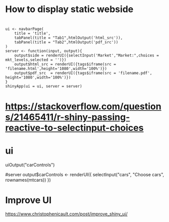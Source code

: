 # How to display static webside
#
```
ui <- navbarPage(
    title = 'title',
    tabPanel(title = "Tab1",htmlOutput('html_src')),
    tabPanel(title = "Tab2",htmlOutput('pdf_src'))
)
server <- function(input, output){
    output$side = renderUI({selectInput('Market',"Market:",choices = mkt_levels,selected = '')})
    output$html_src = renderUI({tags$iframe(src = 'filename.html',height='1080',width='100%')})
    output$pdf_src  = renderUI({tags$iframe(src = 'filename.pdf', height='1080',width='100%')})
}
shinyApp(ui = ui, server = server)
```

# https://stackoverflow.com/questions/21465411/r-shiny-passing-reactive-to-selectinput-choices
# ui
uiOutput("carControls")

#server
output$carControls <- renderUI({
    selectInput("cars", "Choose cars", rownames(mtcars))
})


# Improve UI
https://www.christophenicault.com/post/improve_shiny_ui/
